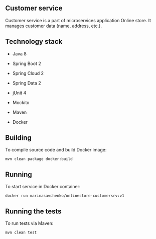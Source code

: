 ## **Customer service**

Customer service is a part of microservices application Online store. It manages customer data (name, address, etc.).

## **Technology stack**

* Java 8
* Spring Boot 2
* Spring Cloud 2
* Spring Data 2

* jUnit 4
* Mockito

* Maven
* Docker

## **Building**

To compile source code and build Docker image:
```
mvn clean package docker:build
```

## **Running**

To start service in Docker container:
```
docker run marinasavchenko/onlinestore-customersrv:v1
```

## **Running the tests**

To run tests via Maven:
```
mvn clean test
```
